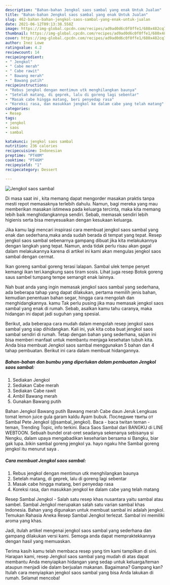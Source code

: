 ```yaml
---
description: "Bahan-bahan Jengkol saos sambal yang enak Untuk Jualan"
title: "Bahan-bahan Jengkol saos sambal yang enak Untuk Jualan"
slug: 462-bahan-bahan-jengkol-saos-sambal-yang-enak-untuk-jualan
date: 2021-06-12T09:13:38.558Z
image: https://img-global.cpcdn.com/recipes/ad9ad0d6c0f0ffe1/680x482cq70/jengkol-saos-sambal-foto-resep-utama.jpg
thumbnail: https://img-global.cpcdn.com/recipes/ad9ad0d6c0f0ffe1/680x482cq70/jengkol-saos-sambal-foto-resep-utama.jpg
cover: https://img-global.cpcdn.com/recipes/ad9ad0d6c0f0ffe1/680x482cq70/jengkol-saos-sambal-foto-resep-utama.jpg
author: Inez Lowe
ratingvalue: 4.2
reviewcount: 14
recipeingredient:
- " Jengkol"
- " Cabe merah"
- " Cabe rawit"
- " Bawang merah"
- " Bawang putih"
recipeinstructions:
- "Rebus jengkol dengan mentimun utk menghilangkan baunya"
- "Setelah matang, di geprek, lalu di goreng lagi sebentar"
- "Masak cabe hingga matang, beri penyedap rasa"
- "Koreksi rasa, dan masukkan jengkol ke dalam cabe yang telah matang"
categories:
- Resep
tags:
- jengkol
- saos
- sambal

katakunci: jengkol saos sambal 
nutrition: 236 calories
recipecuisine: Indonesian
preptime: "PT40M"
cooktime: "PT46M"
recipeyield: "1"
recipecategory: Dessert

---
```



![Jengkol saos sambal](https://img-global.cpcdn.com/recipes/ad9ad0d6c0f0ffe1/680x482cq70/jengkol-saos-sambal-foto-resep-utama.jpg)

Di masa  saat ini , kita memang dapat mengorder masakan praktis tanpa mesti repot memasaknya terlebih dahulu. Namun, bagi mereka yang mau memberikan masakan istimewa pada keluarga tercinta, maka kita memang lebih baik menghidangkannya sendiri. Sebab, memasak sendiri lebih higienis serta bisa menyesuaikan dengan kesukaan keluarga.

Jika kamu lagi mencari inspirasi cara membuat jengkol saos sambal yang enak dan sederhana,maka anda sudah berada di tempat yang tepat. Resep jengkol saos sambal  sebenarnya gampang dibuat jika kita melakukannya dengan langkah yang tepat. Namun, anda tidak perlu risau akan gagal dalam melakukannya 
karena di artikel ini kami akan mengulas jengkol saos sambal dengan cermat.  

Ikan goreng sambal goreng terasi lalapan. Sambal ulek tempe penyet kemangi ikan teri.kangkung saos tiram sosis. Lihat juga resep Botok goreng saus sambel tumpang tempe semangit enak lainnya.

Nah buat anda yang ingin memasak jengkol saos sambal yang sederhana, ada beberapa tahap yang dapat dilakukan, pertama memilih jenis bahan, kemudian penentuan bahan segar, hingga cara mengolah dan menghidangkannya. kamu Tak perlu pusing jika mau memasak jengkol saos sambal yang enak di rumah. Sebab, asalkan kamu  tahu caranya, maka hidangan ini dapat jadi suguhan yang spesial.

Berikut, ada beberapa cara mudah dalam mengolah resep jengkol saos sambal yang siap dihidangkan. Kali ini, yuk kita coba buat jengkol saos sambal sendiri di rumah. Tetap dengan bahan yang sederhana, sajian ini bisa memberi manfaat untuk membantu menjaga kesehatan tubuh kita. Anda bisa membuat Jengkol saos sambal menggunakan 5 bahan dan 4 tahap pembuatan. Berikut ini cara dalam membuat hidangannya.

<!--inarticleads1-->

##### Bahan-bahan dan bumbu yang diperlukan dalam pembuatan Jengkol saos sambal:

1. Sediakan  Jengkol
1. Sediakan  Cabe merah
1. Sediakan  Cabe rawit
1. Ambil  Bawang merah
1. Gunakan  Bawang putih


Bahan Jengkol Bawang putih Bawang merah Cabe daun Jeruk Lengkuas tomat lemon juice gula garam kaldu Ayam bubuk. Последние твиты от Sambal Pete Jengkol (@sambal_jengkol). Baca - baca twitan teman - teman, Trending Topic, info terkini. Baca Saos Sambal dari BANGKU di LINE WEBTOON. Sebuah bundel orat-oret seadanya sekenanya sebisanya si Nengku, dalam upaya mengabadikan keseharian bersama si Bangku, biar gak lupa..bikin sambal goreng jengkol ya. hayo ngaku hhe Sambal goreng jengkol itu menurut saya . 

<!--inarticleads2-->

##### Cara membuat Jengkol saos sambal:

1. Rebus jengkol dengan mentimun utk menghilangkan baunya
1. Setelah matang, di geprek, lalu di goreng lagi sebentar
1. Masak cabe hingga matang, beri penyedap rasa
1. Koreksi rasa, dan masukkan jengkol ke dalam cabe yang telah matang


Resep Sambal Jengkol - Salah satu resep khas nusantara yaitu sambal atau sambel. Sambal Jengkol merupakan salah satu varian sambal khas Indonesia. Bahan yang digunakan untuk membuat sambal ini adalah jengkol. Temukan Rahasia Aneka Resep Sambal Jengkol terlezat. Sambal ini memiliki aroma yang khas. 

Jadi, itulah artikel mengenai  jengkol saos sambal  yang sederhana dan gampang dilakukan versi kami. Semoga anda dapat mempraktekkannya dengan hasil yang memuaskan. 

Terima kasih kamu telah membaca resep yang tim kami tampilkan di sini. Harapan kami, resep  Jengkol saos sambal yang mudah di atas dapat membantu Anda menyiapkan hidangan yang sedap untuk keluarga/teman ataupun menjadi ide dalam berjualan makanan. Bagaimana? Gampang kan? Itulah cara menyiapkan jengkol saos sambal yang bisa Anda lakukan di rumah. Selamat mencoba!

